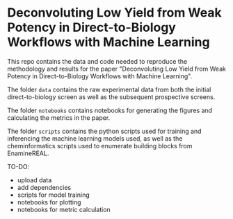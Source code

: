# Deconvoluting Low Yield from Weak Potency in Direct-to-Biology Workflows with Machine Learning

This repo contains the data and code needed to reproduce the methodology and results for the paper "Deconvoluting Low Yield from Weak Potency in Direct-to-Biology Workflows with Machine Learning".

The folder `data` contains the raw experimental data from both the initial direct-to-biology screen as well as the subsequent prospective screens.

The folder `notebooks` contains notebooks for generating the figures and calculating the metrics in the paper.

The folder `scripts` contains the python scripts used for training and inferencing the machine learning models used, as well as the cheminformatics scripts used to enumerate building blocks from EnamineREAL.

TO-DO:
- upload data
- add dependencies
- scripts for model training
- notebooks for plotting
- notebooks for metric calculation